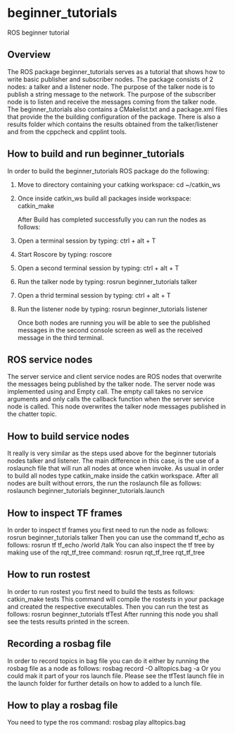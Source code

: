 # beginner_tutorials
ROS beginner tutorial

## Overview
The ROS package beginner_tutorials serves as a tutorial that shows how to write basic publisher and subscriber nodes. The package consists of 2 nodes: a talker and a listener node. The purpose of the talker node is to publish a string message to the network. The purpose of the subscriber node is to listen and receive the messages coming from the talker node. The beginner_tutorials also contains a CMakelist.txt and a package.xml files that provide the the building configuration of the package. There is also a results folder which contains the results obtained from the talker/listener and from the cppcheck and cpplint tools. 

## How to build and run beginner_tutorials
In order to build the beginner_tutorials ROS package do the following:

1. Move to directory containing your catking workspace:
   cd ~/catkin_ws 
2. Once inside catkin_ws build all packages inside workspace:
   catkin_make 

   After Build has completed successfully you can run the nodes as follows:

1. Open a terminal session by typing: 
   ctrl + alt + T 
2. Start Roscore by typing:
   roscore 
3. Open a second terminal session by typing:
   ctrl + alt + T 
4. Run the talker node by typing:
   rosrun beginner_tutorials talker 
5. Open a thrid terminal session by typing:
   ctrl + alt + T 
6. Run the listener node by typing:
   rosrun beginner_tutorials listener 

   Once both nodes are running you will be able to see the published messages in the second console screen as well as the received message in the third terminal.

## ROS service nodes 
The server service and client service nodes are ROS nodes that overwrite the messages being published by the talker node. The server node was implemented using and Empty call. The empty call takes no service arguments and only calls the callback function when the server service node is called. This node overwrites the talker node messages published in the chatter topic.

## How to build service nodes
It really is very similar as the steps used above for the beginner tutorials nodes talker and listener. The main difference in this case, is the use of a roslaunch file that will run all nodes at once when invoke.
As usual in order to build all nodes type catkin_make inside the catkin workspace.
After all nodes are built without errors, the run the roslaunch file as follows:
roslaunch beginner_tutorials beginner_tutorials.launch 

## How to inspect TF frames
In order to inspect tf frames you first need to run the node as follows: rosrun beginner_tutorials talker
Then you can use the command tf_echo as follows:  rosrun tf tf_echo /world /talk
You can also inspect the tf tree by making use of the rqt_tf_tree command:  rosrun rqt_tf_tree rqt_tf_tree

## How to run rostest
In order to run rostest you first need to build the tests as follows:  catkin_make tests
This command will compile the rostests in your package and created the respective executables. Then you can run the test as follows: rosrun beginner_tutorials tfTest
After running this node you shall see the tests results printed in the screen.

## Recording a rosbag file
In order to record topics in bag file you can do it either by running the rosbag file as a node as follows:
rosbag record -O alltopics.bag -a
Or you could mak it part of your ros launch file. Please see the tfTest launch file in the launch folder for further details on how to added to a lunch file.

## How to play a rosbag file
You need to type the ros command:
rosbag play alltopics.bag 


